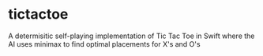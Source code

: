 # tictactoe

A determisitic self-playing implementation of Tic Tac Toe in Swift where the AI uses minimax to find optimal placements for X's and O's
